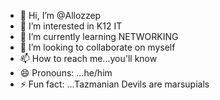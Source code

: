 - 👋 Hi, I’m @Allozzep
- 👀 I’m interested in K12 IT
- 🌱 I’m currently learning NETWORKING
- 💞️ I’m looking to collaborate on myself
- 📫 How to reach me...you'll know
- 😄 Pronouns: ...he/him
- ⚡ Fun fact: ...Tazmanian Devils are marsupials

<!---
Allozzep/Allozzep is a ✨ special ✨ repository because its `README.md` (this file) appears on your GitHub profile.
You can click the Preview link to take a look at your changes.
--->
